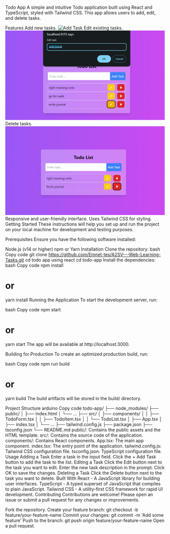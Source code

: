 Todo App
A simple and intuitive Todo application built using React and TypeScript, styled with Tailwind CSS. This app allows users to add, edit, and delete tasks.

Features
Add new tasks.
![Add Task](./public/addtasktreact.png)
Edit existing tasks.
![Edit Task](./public/edittaskreact.png)
Delete tasks.
![Delete Task](./public/deletetaskreact.png)
Responsive and user-friendly interface.
Uses Tailwind CSS for styling.
Getting Started
These instructions will help you set up and run the project on your local machine for development and testing purposes.

Prerequisites
Ensure you have the following software installed:

Node.js (v14 or higher)
npm or Yarn
Installation
Clone the repository:
bash
Copy code
git clone https://github.com/Emnet-tes/A2SV---Web-Learning-Tasks.git
cd todo app using react
cd todo-app
Install the dependencies:
bash
Copy code
npm install
# or
yarn install
Running the Application
To start the development server, run:

bash
Copy code
npm start
# or
yarn start
The app will be available at http://localhost:3000.

Building for Production
To create an optimized production build, run:

bash
Copy code
npm run build
# or
yarn build
The build artifacts will be stored in the build/ directory.

Project Structure
arduino
Copy code
todo-app/
├── node_modules/
├── public/
│   ├── index.html
│   └── ...
├── src/
│   ├── components/
│   │   ├── TodoForm.tsx
│   │   ├── TodoItem.tsx
│   │   └── TodoList.tsx
│   ├── App.tsx
│   ├── index.tsx
│   └── ...
├── tailwind.config.js
├── package.json
├── tsconfig.json
└── README.md
public/: Contains the public assets and the HTML template.
src/: Contains the source code of the application.
components/: Contains React components.
App.tsx: The main app component.
index.tsx: The entry point of the application.
tailwind.config.js: Tailwind CSS configuration file.
tsconfig.json: TypeScript configuration file.
Usage
Adding a Task
Enter a task in the input field.
Click the + Add Task button to add the task to the list.
Editing a Task
Click the Edit button next to the task you want to edit.
Enter the new task description in the prompt.
Click OK to save the changes.
Deleting a Task
Click the Delete button next to the task you want to delete.
Built With
React - A JavaScript library for building user interfaces.
TypeScript - A typed superset of JavaScript that compiles to plain JavaScript.
Tailwind CSS - A utility-first CSS framework for rapid UI development.
Contributing
Contributions are welcome! Please open an issue or submit a pull request for any changes or improvements.

Fork the repository.
Create your feature branch: git checkout -b feature/your-feature-name
Commit your changes: git commit -m 'Add some feature'
Push to the branch: git push origin feature/your-feature-name
Open a pull request.
